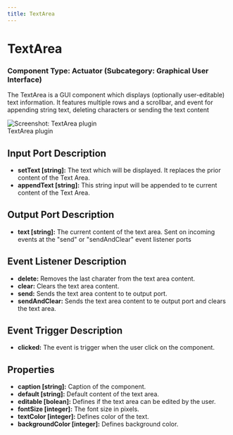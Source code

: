 ```yaml
---
title: TextArea
---
```


# TextArea

### Component Type: Actuator (Subcategory: Graphical User Interface)

The TextArea is a GUI component which displays (optionally user-editable) text information. It features multiple rows and a scrollbar, and event for appending string text, deleting characters or sending the text content

![Screenshot:
        TextArea plugin](./img/TextArea.jpg "Screenshot: TextArea plugin")  
TextArea plugin

## Input Port Description

- **setText \[string\]:** The text which will be displayed. It replaces the prior content of the Text Area.
- **appendText \[string\]:** This string input will be appended to te current content of the Text Area.

## Output Port Description

- **text \[string\]:** The current content of the text area. Sent on incoming events at the "send" or "sendAndClear" event listener ports

## Event Listener Description

- **delete:** Removes the last charater from the text area content.
- **clear:** Clears the text area content.
- **send:** Sends the text area content to te output port.
- **sendAndClear:** Sends the text area content to te output port and clears the text area.

## Event Trigger Description

- **clicked:** The event is trigger when the user click on the component.

## Properties

- **caption \[string\]:** Caption of the component.
- **default \[string\]:** Default content of the text area.
- **editable \[bolean\]:** Defines if the text area can be edited by the user.
- **fontSize \[integer\]:** The font size in pixels.
- **textColor \[integer\]:** Defines color of the text.
- **backgroundColor \[integer\]:** Defines background color.
